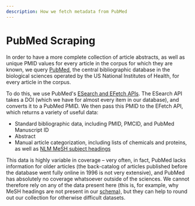 ```yaml
---
description: How we fetch metadata from PubMed
---
```


# PubMed Scraping

In order to have a more complete collection of article abstracts, as well as unique PMID values for every article in the corpus for which they are known, we query [PubMed](https://www.ncbi.nlm.nih.gov/pubmed/), the central bibliographic database in the biological sciences operated by the US National Institutes of Health, for every article in the corpus.

To do this, we use PubMed's [ESearch and EFetch APIs](https://www.ncbi.nlm.nih.gov/books/NBK25501/). The ESearch API takes a DOI \(which we have for almost every item in our database\), and converts it to a PubMed PMID. We then pass this PMID to the EFetch API, which returns a variety of useful data:

* Standard bibliographic data, including PMID, PMCID, and PubMed Manuscript ID
* Abstract
* Manual article categorization, including lists of chemicals and proteins, as well as [NLM MeSH subject headings](https://www.nlm.nih.gov/mesh/)

This data is highly variable in coverage – very often, in fact, PubMed lacks information for older articles \(the back-catalog of articles published before the database went fully online in 1996 is not very extensive\), and PubMed has absolutely no coverage whatsoever outside of the sciences. We cannot therefore rely on any of the data present here \(this is, for example, why MeSH headings are not present in our [schema](../schema/)\), but they can help to round out our collection for otherwise difficult datasets.

